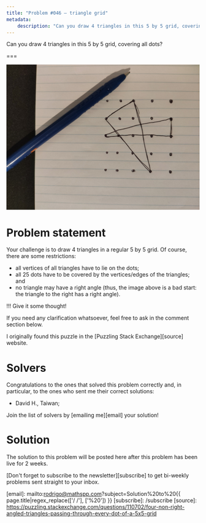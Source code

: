 ```yaml
---
title: "Problem #046 – triangle grid"
metadata:
    description: "Can you draw 4 triangles in this 5 by 5 grid, covering all dots?"
---
```


Can you draw 4 triangles in this 5 by 5 grid, covering all dots?

===

![](thumbnail.png)

# Problem statement

Your challenge is to draw 4 triangles in a regular 5 by 5 grid.
Of course, there are some restrictions:

 - all vertices of all triangles have to lie on the dots;
 - all 25 dots have to be covered by the vertices/edges of the triangles; and
 - no triangle may have a right angle
 (thus, the image above is a bad start: the triangle to the right has a right angle).

!!! Give it some thought!

If you need any clarification whatsoever, feel free to ask in the comment section below.

I originally found this puzzle in the [Puzzling Stack Exchange][source] website.


# Solvers

Congratulations to the ones that solved this problem correctly and, in particular, to the ones
who sent me their correct solutions:

 - David H., Taiwan;

Join the list of solvers by [emailing me][email] your solution!


# Solution

The solution to this problem will be posted here after this problem has been live for 2 weeks.

[Don't forget to subscribe to the newsletter][subscribe] to get bi-weekly
problems sent straight to your inbox.

[email]: mailto:rodrigo@mathspp.com?subject=Solution%20to%20{{ page.title|regex_replace(['/ /'], ['%20']) }}
[subscribe]: /subscribe
[source]: https://puzzling.stackexchange.com/questions/110702/four-non-right-angled-triangles-passing-through-every-dot-of-a-5x5-grid
